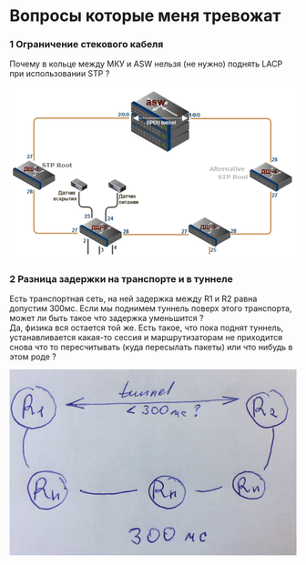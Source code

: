# Вопросы которые меня тревожат

### 1 Ограничение стекового кабеля

Почему в кольце между МКУ и ASW нельзя \(не нужно\) поднять LACP при использовании STP ?

![](.gitbook/assets/q2.png)

### 2 Разница задержки на транспорте и в туннеле

Есть транспортная сеть, на ней задержка между R1 и R2 равна допустим 300мс. Если мы поднимем туннель поверх этого транспорта, может ли быть такое что задержка уменьшится ?  
Да, физика вся остается той же. Есть такое, что пока поднят туннель, устанавливается какая-то сессия и маршрутизаторам не приходится снова что то пересчитывать \(куда пересылать пакеты\) или что нибудь  в этом роде ?

![](.gitbook/assets/q1.png)

